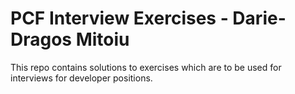 # PCF Interview Exercises - Darie-Dragos Mitoiu

This repo contains solutions to exercises which are
to be used for interviews for developer positions.